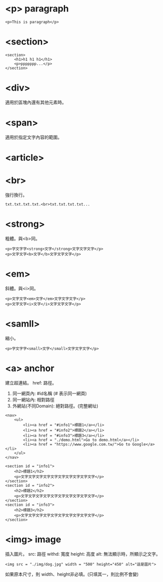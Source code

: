 # \<p> paragraph
```
<p>This is paragraph</p>
```
# \<section>
```
<section>
    <h1>h1 h1 h1</h1>
    <p>ppppppp...</p>
</section>
```
# \<div>
適用於區塊內還有其他元素時。

# \<span>
適用於指定文字內容的範圍。

# \<article>

# \<br>
強行換行。
```
txt.txt.txt.txt.<br>txt.txt.txt.txt...
```

# \<strong>
粗體。與\<b>同。
```
<p>字文字字<strong>文字</strong>文字文字文字</p>
<p>文字文字<b>文字</b>文字文字文字</p>
```
# \<em>
斜體。與\<i>同。
```
<p>文字文字<em>文字</em>文字文字文字</p>
<p>文字文字<i>文字</i>文字文字文字</p>
```
# \<samll>
縮小。
```
<p>字文字字<small>文字</small>文字文字文字</p>
```

# \<a> anchor
建立超連結。
href: 路徑。
1. 同一網頁內: #id名稱 (# 表示同一網頁)
2. 同一網站內: 相對路徑
3. 外網站(不同Domain): 絕對路徑。(完整網址)

```
<nav>
    <ul>
        <li><a href = "#info1">標題1</a></li>
        <li><a href = "#info2">標題2</a></li>
        <li><a href = "#info3">標題3</a></li>
        <li><a href = "./demo.html">Go to demo.html</a></li>
        <li><a href = "https://www.google.com.tw/">Go to Google</a></li>
    </ul>
</nav>

<section id = "info1">
    <h2>標題1</h2>
    <p>文字文字文字文字文字文字文字文字文字文字</p>
</section>
<section id = "info2">
    <h2>標題2</h2>
    <p>文字文字文字文字文字文字文字文字文字文字</p>
</section>
<section id = "info3">
    <h2>標題3</h2>
    <p>文字文字文字文字文字文字文字文字文字文字</p>
</section>
```


# \<img> image
插入圖片。
src: 路徑
withd: 寬度
height: 高度
alt: 無法顯示時，所顯示之文字。
```
<img src = "./img/dog.jpg" width = "500" height="450" alt="這是圖片">
```
如果原本尺寸，則 width、height非必填。(只填其一，則比例不會變)